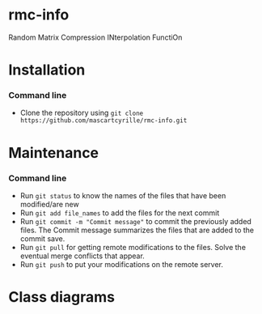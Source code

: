 # rmc-info
Random Matrix Compression INterpolation FunctiOn

# Installation
### Command line
- Clone the repository using `git clone https://github.com/mascartcyrille/rmc-info.git`

# Maintenance
### Command line
- Run `git status` to know the names of the files that have been modified/are new
- Run `git add file_names` to add the files for the next commit
- Run `git commit -m "Commit message"` to commit the previously added files. The Commit message summarizes the files that are added to the commit save.
- Run `git pull` for getting remote modifications to the files. Solve the eventual merge conflicts that appear.
- Run `git push` to put your modifications on the remote server.

# Class diagrams

